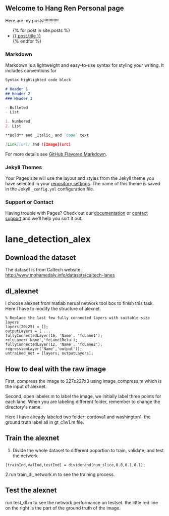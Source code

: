 ## Welcome to Hang Ren Personal page

<title>
	Hang Ren
</title>
Here are my posts!!!!!!!!!!!!
<ul>
  {% for post in site.posts %}
    <li>
      <a href="{{ post.url }}">{{ post.title }}</a>
    </li>
  {% endfor %}
</ul>

### Markdown

Markdown is a lightweight and easy-to-use syntax for styling your writing. It includes conventions for

```markdown
Syntax highlighted code block

# Header 1
## Header 2
### Header 3

- Bulleted
- List

1. Numbered
2. List

**Bold** and _Italic_ and `Code` text

[Link](url) and ![Image](src)

```

For more details see [GitHub Flavored Markdown](https://guides.github.com/features/mastering-markdown/).

### Jekyll Themes

Your Pages site will use the layout and styles from the Jekyll theme you have selected in your [repository settings](https://github.com/renhh/renhh.github.io/settings). The name of this theme is saved in the Jekyll `_config.yml` configuration file.

### Support or Contact

Having trouble with Pages? Check out our [documentation](https://help.github.com/categories/github-pages-basics/) or [contact support](https://github.com/contact) and we’ll help you sort it out.

# lane_detection_alex
## Download the dataset
The dataset is from Caltech website: http://www.mohamedaly.info/datasets/caltech-lanes

## dl_alexnet
I choose alexnet from matlab nerual network tool box to finish this task. Here I have to modify the structure of alexnet.

```
% Replace the last few fully connected layers with suitable size layers
layers(20:25) = [];
outputLayers = [ ...
fullyConnectedLayer(16, 'Name', 'fcLane1');
reluLayer('Name','fcLane1Relu');
fullyConnectedLayer(12, 'Name', 'fcLane2');
regressionLayer('Name','output')];
untrained_net = [layers; outputLayers];

```


## How to deal with the raw image
First, compress the image to 227x227x3 using image_compress.m which is the input of alexnet.

Second, open labeler.m to label the image, we initially label three points for each lane. When you are labeling different folder, remember to change the directory's name.

Here I have already labeled two folder: cordova1 and washington1, the ground truth label all in gt_c1w1.m file.

## Train the alexnet

1. Divide the whole dataset to different poportion to train, validate, and test the network

```
[trainInd,valInd,testInd] = dividerand(num_slice,0.8,0.1,0.1);
```

 2.run train_dl_network.m to see the training process.
 
 ## Test the alexnet
run test_dl.m to see the network performance on testset. the little red line on the right is the part of the ground truth of the image.

